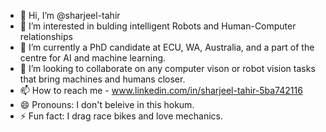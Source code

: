 - 👋 Hi, I’m @sharjeel-tahir
- 👀 I’m interested in bulding intelligent Robots and Human-Computer relationships
- 🌱 I’m currently a PhD candidate at ECU, WA, Australia, and a part of the centre for AI and machine learning.
- 💞️ I’m looking to collaborate on any computer vison or robot vision tasks that bring machines and humans closer.
- 📫 How to reach me - www.linkedin.com/in/sharjeel-tahir-5ba742116
- 😄 Pronouns: I don't beleive in this hokum.
- ⚡ Fun fact: I drag race bikes and love mechanics.

<!---
sharjeel-sharjeel/sharjeel-sharjeel is a ✨ special ✨ repository because its `README.md` (this file) appears on your GitHub profile.
You can click the Preview link to take a look at your changes.
--->
